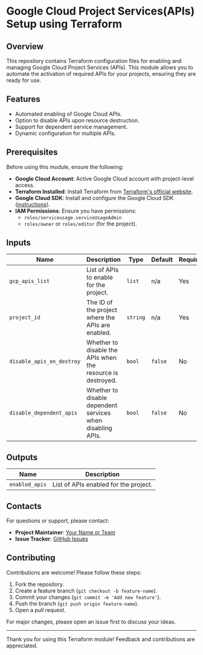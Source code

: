# Google Cloud Project Services(APIs) Setup using Terraform

## Overview

This repository contains Terraform configuration files for enabling and managing Google Cloud Project Services (APIs). This module allows you to automate the activation of required APIs for your projects, ensuring they are ready for use.

## Features

- Automated enabling of Google Cloud APIs.
- Option to disable APIs upon resource destruction.
- Support for dependent service management.
- Dynamic configuration for multiple APIs.

## Prerequisites

Before using this module, ensure the following:

- **Google Cloud Account**: Active Google Cloud account with project-level access.
- **Terraform Installed**: Install Terraform from [Terraform's official website](https://www.terraform.io/downloads.html).
- **Google Cloud SDK**: Install and configure the Google Cloud SDK ([instructions](https://cloud.google.com/sdk/docs/install)).
- **IAM Permissions**: Ensure you have permissions:
  - `roles/serviceusage.serviceUsageAdmin`
  - `roles/owner` or `roles/editor` (for the project).

## Inputs

| Name                       | Description                                                   | Type     | Default        | Required |
|----------------------------|---------------------------------------------------------------|----------|----------------|----------|
| `gcp_apis_list`            | List of APIs to enable for the project.                       | `list`   | n/a            | Yes      |
| `project_id`               | The ID of the project where the APIs are enabled.             | `string` | n/a            | Yes      |
| `disable_apis_on_destroy`  | Whether to disable the APIs when the resource is destroyed.   | `bool`   | `false`        | No       |
| `disable_dependent_apis`   | Whether to disable dependent services when disabling APIs.    | `bool`   | `false`        | No       |

## Outputs

| Name                  | Description                                |
|-----------------------|--------------------------------------------|
| `enabled_apis`        | List of APIs enabled for the project.      |

## Contacts

For questions or support, please contact:

- **Project Maintainer**: [Your Name or Team](mailto:support@example.com)
- **Issue Tracker**: [GitHub Issues](https://github.com/your-repo/issues)

## Contributing

Contributions are welcome! Please follow these steps:

1. Fork the repository.
2. Create a feature branch (`git checkout -b feature-name`).
3. Commit your changes (`git commit -m 'Add new feature'`).
4. Push the branch (`git push origin feature-name`).
5. Open a pull request.

For major changes, please open an issue first to discuss your ideas.

---

Thank you for using this Terraform module! Feedback and contributions are appreciated.